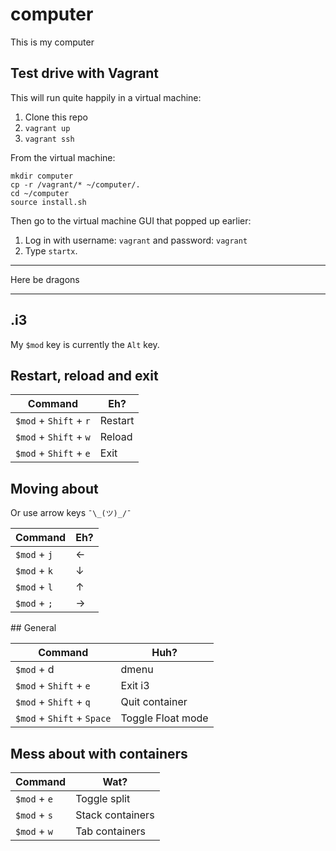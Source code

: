 # computer

This is my computer

## Test drive with Vagrant

This will run quite happily in a virtual machine:

1. Clone this repo
2. `vagrant up`
3. `vagrant ssh`

From the virtual machine:

```
mkdir computer
cp -r /vagrant/* ~/computer/.
cd ~/computer
source install.sh
```

Then go to the virtual machine GUI that popped up earlier:

1. Log in with username: `vagrant` and password: `vagrant`
2. Type `startx`.

***

Here be dragons

***

## .i3

My `$mod` key is currently the `Alt` key.

## Restart, reload and exit

Command | Eh?
--- | ---
`$mod` + `Shift` + `r` | Restart
`$mod` + `Shift` + `w` | Reload
`$mod` + `Shift` + `e` | Exit

## Moving about

Or use arrow keys `¯\_(ツ)_/¯`

Command | Eh?
--- | ---
`$mod` + `j` | ←
`$mod` + `k` | ↓
`$mod` + `l` | ↑
`$mod` + `;` | →

## General

Command | Huh?
--- | ---
`$mod` + d | dmenu
`$mod` + `Shift` + `e` | Exit i3
`$mod` + `Shift` + `q` | Quit container
`$mod` + `Shift` + `Space` | Toggle Float mode

## Mess about with containers

Command | Wat?
--- | ---
`$mod` + `e` | Toggle split
`$mod` + `s` | Stack containers
`$mod` + `w` | Tab containers
